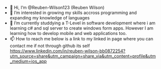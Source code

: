 - 👋 Hi, I’m @Reuben-Wilson123 (Reuben Wilson)
- 👀 I’m interested in growing my skills accross programming and expanding my knowledge of languages
- 🌱 I’m currently studdying a T-Level in software development where i am learning c# and sql server to create windows form apps. However I am learning how to develop mobile and web applications too.
- 📫 How to reach me below is a link to my linked in page where you can contact me if not through github its self
https://www.linkedin.com/in/reuben-wilson-bb0872254?utm_source=share&utm_campaign=share_via&utm_content=profile&utm_medium=ios_app

<!---
Reuben-Wilson123/Reuben-Wilson123 is a ✨ special ✨ repository because its `README.md` (this file) appears on your GitHub profile.
You can click the Preview link to take a look at your changes.
--->

